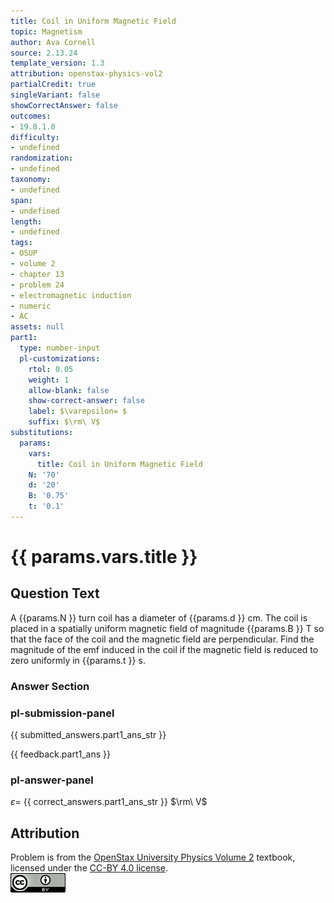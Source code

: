 ```yaml
---
title: Coil in Uniform Magnetic Field
topic: Magnetism
author: Ava Cornell
source: 2.13.24
template_version: 1.3
attribution: openstax-physics-vol2
partialCredit: true
singleVariant: false
showCorrectAnswer: false
outcomes:
- 19.8.1.0
difficulty:
- undefined
randomization:
- undefined
taxonomy:
- undefined
span:
- undefined
length:
- undefined
tags:
- OSUP
- volume 2
- chapter 13
- problem 24
- electromagnetic induction
- numeric
- AC
assets: null
part1:
  type: number-input
  pl-customizations:
    rtol: 0.05
    weight: 1
    allow-blank: false
    show-correct-answer: false
    label: $\varepsilon= $
    suffix: $\rm\ V$
substitutions:
  params:
    vars:
      title: Coil in Uniform Magnetic Field
    N: '70'
    d: '20'
    B: '0.75'
    t: '0.1'
---
```

# {{ params.vars.title }}

## Question Text

A {{params.N }} turn coil has a diameter of {{params.d }} $\textrm{ cm}$. The coil is placed in a spatially uniform magnetic field of magnitude {{params.B }} $\textrm{ T}$ so that the face of the coil and the magnetic field are perpendicular. Find the magnitude of the emf induced in the coil if the magnetic field is reduced to zero uniformly in {{params.t }} $\textrm{ s}$.

### Answer Section

### pl-submission-panel

{{ submitted_answers.part1_ans_str }}

{{ feedback.part1_ans }}

### pl-answer-panel

$\varepsilon=$ {{ correct_answers.part1_ans_str }} $\rm\ V$

## Attribution

Problem is from the [OpenStax University Physics Volume 2](https://openstax.org/details/books/university-physics-volume-2) textbook, licensed under the [CC-BY 4.0 license](https://creativecommons.org/licenses/by/4.0/).<br>![Image representing the Creative Commons 4.0 BY license.](https://raw.githubusercontent.com/firasm/bits/master/by.png)